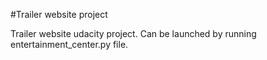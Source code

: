 #Trailer website project

Trailer website udacity project. Can be launched by running entertainment_center.py file.